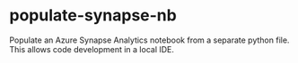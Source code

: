 # populate-synapse-nb
Populate an Azure Synapse Analytics notebook from a separate python file. This allows code development in a local IDE.
